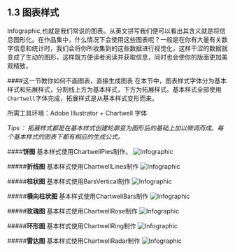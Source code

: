 ## 1.3 图表样式 ##

Infographic,也就是我们常说的图表。从英文拼写我们便可以看出其含义就是将信息图形化。在作品集中，什么情况下会使用这些图表呢？一般是在你有大量有关数字信息和统计时，我们会将你所收集到的这些数据进行视觉化，这样干涩的数据就变成了生动的图形，这样既方便读者阅读并获取信息，同时也会使你的版面更加美观精致。

####这一节教你如何不画图表，直接生成图表
在本节中，图表样式字体分为基本样式和拓展样式，分割线上方为基本样式，下方为拓展样式。基本样式全部使用`Chartwell`字体完成，拓展样式是从基本样式变形而来。

所需工具环境：Adobe Illustrator + Chartwell 字体



*Tips： 拓展样式都是在基本样式创建轮廓变为图形后的基础上加以微调而成。每个基本样式的图表下都有相应的生成公式。*


####**饼图** 
基本样式使用ChartwellPies制作。
![Infographic](http://kitpic.makebi.net/layout/c3/ldk_10.jpg)

#####**折线图**
基本样式使用ChartwellLines制作
![Infographic](http://kitpic.makebi.net/layout/c3/ldk_11.jpg)

#####**柱状图**
基本样式使用BarsVertical制作
![Infographic](http://kitpic.makebi.net/layout/c3/ldk_12.jpg)

#####**横向柱状图**
基本样式使用ChartwellBars制作
![Infographic](http://kitpic.makebi.net/layout/c3/ldk_13.jpg)

#####**玫瑰图**
基本样式使用ChartwellRose制作
![Infographic](http://kitpic.makebi.net/layout/c3/ldk_14.jpg)

#####**环形图**
基本样式使用ChartwellRing制作
![Infographic](http://kitpic.makebi.net/layout/c3/ldk_15.jpg)

#####**雷达图**
基本样式使用ChartwellRadar制作
![Infographic](http://kitpic.makebi.net/layout/c3/ldk_16.jpg)


